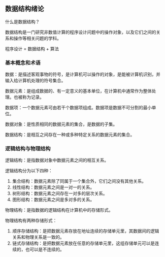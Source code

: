 ## 数据结构绪论

什么是数据结构？

数据结构是一门研究非数值计算的程序设计问题中的操作对象，以及它们之间的关系和操作等相关问题的学科。

程序设计 = 数据结构 + 算法

### 基本概念和术语

数据：是描述客观事物的符号，是计算机可以操作的对象，是能被计算机识别，并输入给计算机处理的符号集合。

数据元素：是组成数据的、有一定意义的基本单位，在计算机中通常作为整体处理。也被称为记录。

数据项：一个数据元素可由若干个数据项组成。数据项是数据不可分割的最小单位。

数据对象：是性质相同的数据元素的集合，是数据的子集。

数据结构：是相互之间存在一种或多种特定关系的数据元素的集合。

### 逻辑结构与物理结构

逻辑结构：是指数据对象中数据元素之间的相互关系。

逻辑结构分为以下四种：

1. 集合结构：数据元素除了同属于一个集合外，它们之间没有其他关系。
2. 线性结构：数据元素之间是一对一的关系。
3. 树形结构：数据元素之间存在一对多的层次关系。
4. 图形结构：数据元素之间是多对多的关系。

物理结构：是指数据的逻辑结构在计算机中的存储形式。

物理结构有两种存储形式：

1. 顺序存储结构：是把数据元素存放在地址连续的存储单元里，其数据间的逻辑关系和物理关系是一致的。
2. 链式存储结构：是把数据元素放在任意的存储单元里，这组存储单元可以是连续的，也可以是不连续的。
